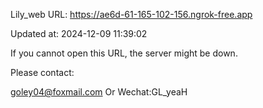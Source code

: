 Lily_web URL: https://ae6d-61-165-102-156.ngrok-free.app

Updated at: 2024-12-09 11:39:02

If you cannot open this URL, the server might be down.

Please contact: 

goley04@foxmail.com Or Wechat:GL_yeaH